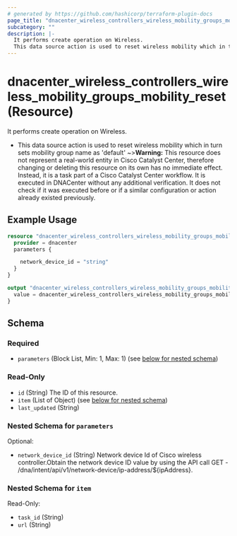 ```yaml
---
# generated by https://github.com/hashicorp/terraform-plugin-docs
page_title: "dnacenter_wireless_controllers_wireless_mobility_groups_mobility_reset Resource - terraform-provider-dnacenter"
subcategory: ""
description: |-
  It performs create operation on Wireless.
  This data source action is used to reset wireless mobility which in turn sets mobility group name as 'default'
---
```


# dnacenter_wireless_controllers_wireless_mobility_groups_mobility_reset (Resource)

It performs create operation on Wireless.

- This data source action is used to reset wireless mobility which in turn sets mobility group name as 'default'
~>**Warning:**
This resource does not represent a real-world entity in Cisco Catalyst Center, therefore changing or deleting this resource on its own has no immediate effect.
Instead, it is a task part of a Cisco Catalyst Center workflow. It is executed in DNACenter without any additional verification. It does not check if it was executed before or if a similar configuration or action already existed previously.

## Example Usage

```terraform
resource "dnacenter_wireless_controllers_wireless_mobility_groups_mobility_reset" "example" {
  provider = dnacenter
  parameters {

    network_device_id = "string"
  }
}

output "dnacenter_wireless_controllers_wireless_mobility_groups_mobility_reset_example" {
  value = dnacenter_wireless_controllers_wireless_mobility_groups_mobility_reset.example
}
```

<!-- schema generated by tfplugindocs -->
## Schema

### Required

- `parameters` (Block List, Min: 1, Max: 1) (see [below for nested schema](#nestedblock--parameters))

### Read-Only

- `id` (String) The ID of this resource.
- `item` (List of Object) (see [below for nested schema](#nestedatt--item))
- `last_updated` (String)

<a id="nestedblock--parameters"></a>
### Nested Schema for `parameters`

Optional:

- `network_device_id` (String) Network device Id of Cisco wireless controller.Obtain the network device ID value by using the API call GET - /dna/intent/api/v1/network-device/ip-address/${ipAddress}.


<a id="nestedatt--item"></a>
### Nested Schema for `item`

Read-Only:

- `task_id` (String)
- `url` (String)
